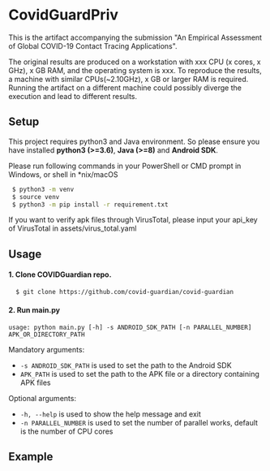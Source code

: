 # CovidGuardPriv
This is the artifact accompanying the submission "An Empirical Assessment of Global COVID-19 Contact Tracing Applications".

The original results are produced on a workstation with xxx CPU (x cores, x GHz), x GB RAM, and the operating system is xxx. To reproduce the results, a machine with similar CPUs(~2.10GHz), x GB or larger RAM is required. Running the artifact on a different machine could possibly diverge the execution and lead to different results.   

## Setup
This project requires python3 and Java environment. 
So please ensure you have installed **python3 (>=3.6)**, **Java (>=8)** and **Android SDK**.

Please run following commands in your PowerShell or CMD prompt in Windows, or shell in *nix/macOS
```bash
 $ python3 -m venv
 $ source venv
 $ python3 -m pip install -r requirement.txt
```

If you want to verify apk files through VirusTotal, please input your api_key of VirusTotal in assets/virus_total.yaml

## Usage
#### 1. Clone COVIDGuardian repo.
```bash
  $ git clone https://github.com/covid-guardian/covid-guardian 
```
#### 2. Run main.py

```
usage: python main.py [-h] -s ANDROID_SDK_PATH [-n PARALLEL_NUMBER] APK_OR_DIRECTORY_PATH

```
Mandatory arguments:
* `-s ANDROID_SDK_PATH` is used to set the path to the Android SDK
* `APK_PATH` is used to set the path to the APK file or a directory containing APK files

Optional arguments:
* `-h, --help` is used to show the help message and exit
* `-n PARALLEL_NUMBER` is used to set the number of parallel works, default is the number of CPU cores
## Example

